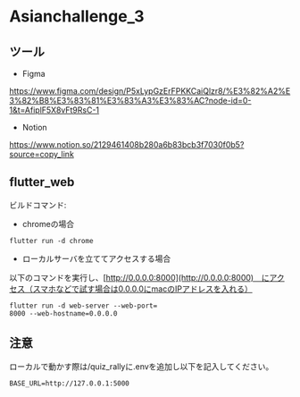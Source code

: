# Asianchallenge_3

## ツール
- Figma
  
https://www.figma.com/design/P5xLypGzErFPKKCaiQlzr8/%E3%82%A2%E3%82%B8%E3%83%81%E3%83%A3%E3%83%AC?node-id=0-1&t=AfiplF5X8vFt9RsC-1

- Notion

https://www.notion.so/2129461408b280a6b83bcb3f7030f0b5?source=copy_link

## flutter_web
ビルドコマンド:
- chromeの場合
```
flutter run -d chrome
```
- ローカルサーバを立ててアクセスする場合
  
以下のコマンドを実行し、[http://0.0.0.0:8000](http://0.0.0.0:8000)　にアクセス（スマホなどで試す場合は0.0.0.0にmacのIPアドレスを入れる）
```
flutter run -d web-server --web-port=
8000 --web-hostname=0.0.0.0
```

## 注意
ローカルで動かす際は/quiz_rallyに.envを追加し以下を記入してください。
```
BASE_URL=http://127.0.0.1:5000
```
